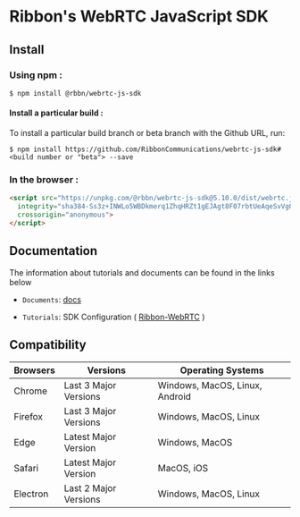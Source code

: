 # Ribbon's WebRTC JavaScript SDK

## Install

### Using npm :

`$ npm install @rbbn/webrtc-js-sdk`

#### Install a particular build :

To install a particular build branch or beta branch with the Github URL, run:

`$ npm install https://github.com/RibbonCommunications/webrtc-js-sdk#<build number or "beta"> --save`

### In the browser :
```html
<script src="https://unpkg.com/@rbbn/webrtc-js-sdk@5.10.0/dist/webrtc.js"
  integrity="sha384-Ss3z+INWLo5WBDkmerq1ZhqHRZt1gEJAgt8F07rbtUeAqeSvVgQhgZxtx3gZQIXz"
  crossorigin="anonymous">
</script>
```
## Documentation

The information about tutorials and documents can be found in the links below

* `Documents`: [docs](https://RibbonCommunications.github.io/webrtc-js-sdk/docs)

* `Tutorials`: SDK Configuration ( [Ribbon-WebRTC](https://RibbonCommunications.github.io/webrtc-js-sdk/tutorials/?config=blue#/Configurations) )

## Compatibility

| Browsers | Versions              | Operating Systems              |
|----------|-----------------------|--------------------------------|
| Chrome   | Last 3 Major Versions | Windows, MacOS, Linux, Android |
| Firefox  | Last 3 Major Versions | Windows, MacOS, Linux          |
| Edge     | Latest Major Version  | Windows, MacOS                 |
| Safari   | Latest Major Version  | MacOS, iOS                     |
| Electron | Last 2 Major Versions | Windows, MacOS, Linux          |
